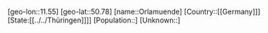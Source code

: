﻿---
location: [50.78,11.55]
type: City
tags:
- geo/City


SpocWebEntityId: 33135
isDeleted: false
confidential: public

---
[geo-lon::11.55]
[geo-lat::50.78]
[name::Orlamuende]
[Country::[[Germany]]]
[State:[[../../Thüringen]]]]
[Population::]
[Unknown::]

